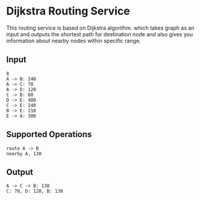 # Dijkstra Routing Service

This routing service is based on Dijkstra algorithm. which takes graph as an input and outputs the shortest path
for destination node and also gives you information about nearby nodes within specific range.


## Input
```
8
A -> B: 240
A -> C: 70
A -> D: 120
C -> B: 60
D -> E: 480
C -> E: 240
B -> E: 210
E -> A: 300
```
## Supported Operations

```
route A -> B
nearby A, 130
```

## Output

```
A -> C -> B: 130
C: 70, D: 120, B: 130
```